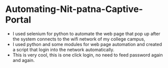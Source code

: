 # Automating-Nit-patna-Captive-Portal


- I used selenium for python to automate the web page that pop up after the system connects to the wifi network of my college campus,
- I used python and some modules for web page automation and created a script that login into the network automatically.
- This is very cool, this is one click login, no need to feed password again and again.
